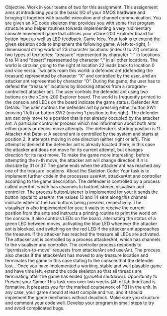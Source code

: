 Objective. Work in your teams of two for this
assignment. This assignment aims at introducing
you to the basic I/O of your XMOS hardware and
bringing it together with parallel execution and
channel communication.
You are given an XC code skeleton that provides
you with some first program structure and helper
routines towards implementing a very rudimentary
console movement game that utilises your
xCore-200 Explorer board for button input as well as
LED feedback.
Game Idea. Your task is to extend the given
skeleton code to implement the following game: A
left-to-right, 1-dimensional string world of 23
character locations (index 0 to 22) contains two
types of territories: “treasure” represented by
character “-“ in locations 8 to 14 and “desert”
represented by character “.“ in all other locations.
The world is circular, going to the right at location 22
leads back to location 0 and vice versa. Two ants
roam this world: a defender ant (defending the
treasure) represented by character “X“ and
controlled by the user, and an attacker ant
represented by character “O“. During the game, the
user has to defend the “treasure” locations by
blocking attacks from a (program-controlled)
attacker ant. The user controls the defender ant
using two buttons on the xCore-200 Explorer board.
The world is frequently printed to the console and
LEDs on the board indicate the game status.
Defender Ant Details: The user controls the
defender ant by pressing either button SW1 (moving
1 left) or button SW2 (moving 1 position to the right).
The defender ant can only move to a position that is
not already occupied by the attacker ant. A
particular controller process which has information
about both ants either grants or denies move
attempts. The defender’s starting position is 11.
Attacker Ant Details: A second ant is controlled by
the system and starts at position 2. It attempts
moving in one direction (either right or left). This
attempt is denied if the defender ant is already
located there, in this case the attacker ant does not
move for its current attempt, but changes direction
for its next move.
To make the game more interesting: before
attempting the n-th move, the attacker ant will
change direction if n is divisible by 31 or 37. The
game ends when the attacker ant has reached any
one of the treasure locations.
About the Skeleton Code: Your task is to
implement further code in the processes userAnt, attackerAnt and controller according to the game
description. The defender is controlled by a process
called userAnt, which has channels to
buttonListener, visualiser and controller. The
process buttonListener is implemented for you; it
sends the button inputs to userAnt, the values 13
and 14 sent along this channel indicate either of the
two buttons being pressed, respectively. The
visualiser is also implemented for you; it waits to
receive the current position from the ants and
instructs a printing routine to print the world on the
console. It also controls LEDs on the board,
alternating the status of a green LED between
moves, activating the blue LED whenever the
attacker ant is blocked, and switching on the red
LED if the attacker ant approaches the treasure. If
the attacker has reached the treasure all LEDs are
activated. The attacker ant is controlled by a
process attackerAnt, which has channels to the
visualiser and controller. The controller process
responds to ‘‘permission-to-move’’ requests from
attackerAnt and userAnt. The process also checks
if the attackerAnt has moved to any treasure
location and terminates the game in this case
stating to the console that the defender lost...
Once you have implemented a working, stable and
well playable game and have time left, extend the
code skeleton so that all threads are terminating
after the game has ended (graceful shutdown).
Opportunity to Present your Game: This task runs
over two weeks (4h of lab time) and is formative. It
prepares you for the marked coursework of TB1 in
the unit. In any case, your game should at least
compile and run, and it should implement the game
mechanics without deadlock. Make sure you
structure and comment your code well. Develop
your program in small steps to try and avoid
complicated bugs. 
